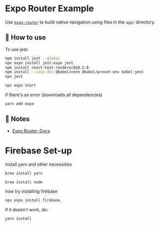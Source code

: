 # Expo Router Example

Use [`expo-router`](https://docs.expo.dev/router/introduction/) to build native navigation using files in the `app/` directory.

## 🚀 How to use
To use jest:
```sh
npm install jest --global
npx expo install jest-expo jest
npm install react-test-renderer@18.2.0
npm install --save-dev @babel/core @babel/preset-env babel-jest
npx jest
```

```sh
npx expo start
```
if there's an error (downloads all dependencies)

```sh
yarn add expo 
```

## 📝 Notes

- [Expo Router: Docs](https://docs.expo.dev/router/introduction/)

# Firebase Set-up

install yarn and other necessities
```sh
brew install yarn 
```
```sh
brew install node
```

now try installing firebase
```sh
npx expo install firebase
```
if it doesn't work, do:
```sh
yarn install 
```
